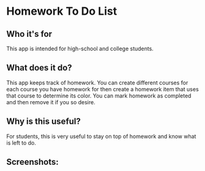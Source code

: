 # Homework To Do List

## Who it's for
This app is intended for high-school and college students.

## What does it do?
This app keeps track of homework. You can create different courses for each course you have homework for then 
create a homework item that uses that course to determine its color. You can mark homework as completed and
then remove it if you so desire.

## Why is this useful?
For students, this is very useful to stay on top of homework and know what is left to do.

## Screenshots:
